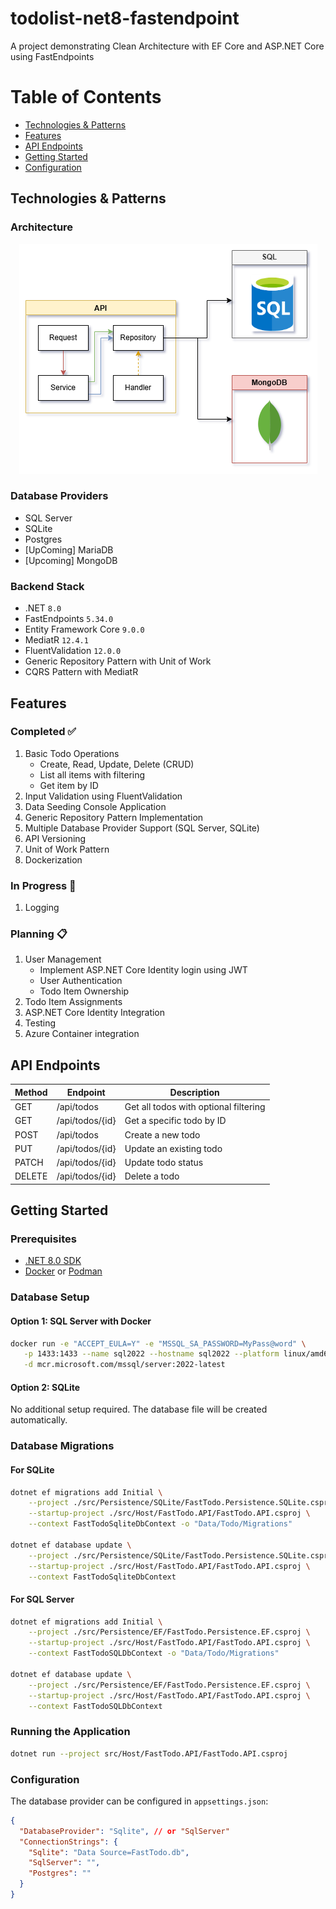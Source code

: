# todolist-net8-fastendpoint
A project demonstrating Clean Architecture with EF Core and ASP.NET Core using FastEndpoints

Table of Contents
=======
* [Technologies & Patterns](#technologies--patterns)
* [Features](#features)
* [API Endpoints](#api-endpoints)
* [Getting Started](#getting-started)
* [Configuration](#configuration)

## Technologies & Patterns
### Architecture

<p align='center'>
   <img src='./docs/Architecture.png' />
</p>

### Database Providers
- SQL Server
- SQLite
- Postgres
- [UpComing] MariaDB
- [Upcoming] MongoDB

### Backend Stack
- .NET `8.0`
- FastEndpoints `5.34.0`
- Entity Framework Core `9.0.0`
- MediatR `12.4.1`
- FluentValidation `12.0.0`
- Generic Repository Pattern with Unit of Work
- CQRS Pattern with MediatR

## Features
### Completed ✅
1. Basic Todo Operations
    - Create, Read, Update, Delete (CRUD)
    - List all items with filtering
    - Get item by ID
2. Input Validation using FluentValidation
3. Data Seeding Console Application
4. Generic Repository Pattern Implementation
5. Multiple Database Provider Support (SQL Server, SQLite)
6. API Versioning
7. Unit of Work Pattern
8. Dockerization

### In Progress 🚧
1. Logging

### Planning 📋
1. User Management
    - Implement ASP.NET Core Identity login using JWT
    - User Authentication
    - Todo Item Ownership
2. Todo Item Assignments
3. ASP.NET Core Identity Integration
4. Testing
5. Azure Container integration

## API Endpoints

| Method | Endpoint        | Description                           |
|--------|----------------|---------------------------------------|
| GET    | /api/todos     | Get all todos with optional filtering |
| GET    | /api/todos/{id}| Get a specific todo by ID            |
| POST   | /api/todos     | Create a new todo                    |
| PUT    | /api/todos/{id}| Update an existing todo             |
| PATCH  | /api/todos/{id}| Update todo status             |
| DELETE | /api/todos/{id}| Delete a todo                       |

## Getting Started

### Prerequisites
- [.NET 8.0 SDK](https://dotnet.microsoft.com/en-us/download/dotnet/8.0)
- [Docker](https://www.docker.com/) or [Podman](https://podman.io/)

### Database Setup
#### Option 1: SQL Server with Docker
```bash
docker run -e "ACCEPT_EULA=Y" -e "MSSQL_SA_PASSWORD=MyPass@word" \
   -p 1433:1433 --name sql2022 --hostname sql2022 --platform linux/amd64 \
   -d mcr.microsoft.com/mssql/server:2022-latest
```

#### Option 2: SQLite
No additional setup required. The database file will be created automatically.

### Database Migrations

#### For SQLite
```bash
dotnet ef migrations add Initial \
    --project ./src/Persistence/SQLite/FastTodo.Persistence.SQLite.csproj \
    --startup-project ./src/Host/FastTodo.API/FastTodo.API.csproj \
    --context FastTodoSqliteDbContext -o "Data/Todo/Migrations"

dotnet ef database update \
    --project ./src/Persistence/SQLite/FastTodo.Persistence.SQLite.csproj \
    --startup-project ./src/Host/FastTodo.API/FastTodo.API.csproj \
    --context FastTodoSqliteDbContext
```

#### For SQL Server
```bash
dotnet ef migrations add Initial \
    --project ./src/Persistence/EF/FastTodo.Persistence.EF.csproj \
    --startup-project ./src/Host/FastTodo.API/FastTodo.API.csproj \
    --context FastTodoSQLDbContext -o "Data/Todo/Migrations"

dotnet ef database update \
    --project ./src/Persistence/EF/FastTodo.Persistence.EF.csproj \
    --startup-project ./src/Host/FastTodo.API/FastTodo.API.csproj \
    --context FastTodoSQLDbContext
```

### Running the Application
```bash
dotnet run --project src/Host/FastTodo.API/FastTodo.API.csproj
```

### Configuration
The database provider can be configured in `appsettings.json`:
```json
{
  "DatabaseProvider": "Sqlite", // or "SqlServer"
  "ConnectionStrings": {
    "Sqlite": "Data Source=FastTodo.db",
    "SqlServer": "",
    "Postgres": ""
  }
}
```